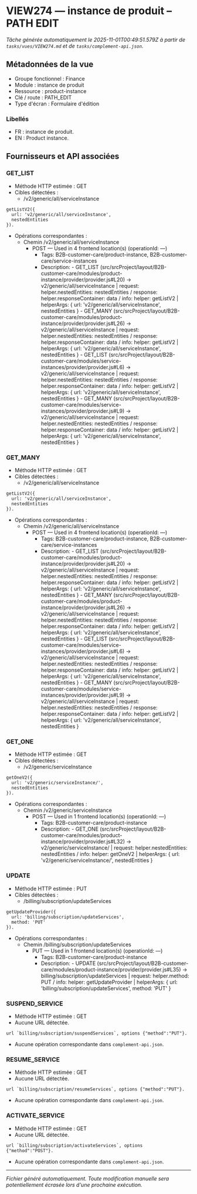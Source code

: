 # VIEW274 — instance de produit – PATH EDIT

_Tâche générée automatiquement le 2025-11-01T00:49:51.579Z à partir de `tasks/vues/VIEW274.md` et de `tasks/complement-api.json`._

## Métadonnées de la vue

- Groupe fonctionnel : Finance
- Module : instance de produit
- Ressource : product-instance
- Clé / route : PATH_EDIT
- Type d'écran : Formulaire d'édition

### Libellés
- FR : instance de produit.
- EN : Product instance.

## Fournisseurs et API associées

### GET_LIST

- Méthode HTTP estimée : GET
- Cibles détectées :
  - /v2/generic/all/serviceInstance

```text
getListV2({
  url: 'v2/generic/all/serviceInstance',
  nestedEntities
}).
```

- Opérations correspondantes :
  - Chemin /v2/generic/all/serviceInstance
    - POST — Used in 4 frontend location(s) (operationId: —)
      - Tags: B2B-customer-care/product-instance, B2B-customer-care/service-instances
      - Description: - GET_LIST (src/srcProject/layout/B2B-customer-care/modules/product-instance/provider/provider.js#L20) -> v2/generic/all/serviceInstance | request: helper.nestedEntities: nestedEntities / response: helper.responseContainer: data / info: helper: getListV2 | helperArgs: { url: 'v2/generic/all/serviceInstance', nestedEntities } - GET_MANY (src/srcProject/layout/B2B-customer-care/modules/product-instance/provider/provider.js#L26) -> v2/generic/all/serviceInstance | request: helper.nestedEntities: nestedEntities / response: helper.responseContainer: data / info: helper: getListV2 | helperArgs: { url: 'v2/generic/all/serviceInstance', nestedEntities } - GET_LIST (src/srcProject/layout/B2B-customer-care/modules/service-instances/provider/provider.js#L6) -> v2/generic/all/serviceInstance | request: helper.nestedEntities: nestedEntities / response: helper.responseContainer: data / info: helper: getListV2 | helperArgs: { url: 'v2/generic/all/serviceInstance', nestedEntities } - GET_MANY (src/srcProject/layout/B2B-customer-care/modules/service-instances/provider/provider.js#L9) -> v2/generic/all/serviceInstance | request: helper.nestedEntities: nestedEntities / response: helper.responseContainer: data / info: helper: getListV2 | helperArgs: { url: 'v2/generic/all/serviceInstance', nestedEntities }

### GET_MANY

- Méthode HTTP estimée : GET
- Cibles détectées :
  - /v2/generic/all/serviceInstance

```text
getListV2({
  url: 'v2/generic/all/serviceInstance',
  nestedEntities
}).
```

- Opérations correspondantes :
  - Chemin /v2/generic/all/serviceInstance
    - POST — Used in 4 frontend location(s) (operationId: —)
      - Tags: B2B-customer-care/product-instance, B2B-customer-care/service-instances
      - Description: - GET_LIST (src/srcProject/layout/B2B-customer-care/modules/product-instance/provider/provider.js#L20) -> v2/generic/all/serviceInstance | request: helper.nestedEntities: nestedEntities / response: helper.responseContainer: data / info: helper: getListV2 | helperArgs: { url: 'v2/generic/all/serviceInstance', nestedEntities } - GET_MANY (src/srcProject/layout/B2B-customer-care/modules/product-instance/provider/provider.js#L26) -> v2/generic/all/serviceInstance | request: helper.nestedEntities: nestedEntities / response: helper.responseContainer: data / info: helper: getListV2 | helperArgs: { url: 'v2/generic/all/serviceInstance', nestedEntities } - GET_LIST (src/srcProject/layout/B2B-customer-care/modules/service-instances/provider/provider.js#L6) -> v2/generic/all/serviceInstance | request: helper.nestedEntities: nestedEntities / response: helper.responseContainer: data / info: helper: getListV2 | helperArgs: { url: 'v2/generic/all/serviceInstance', nestedEntities } - GET_MANY (src/srcProject/layout/B2B-customer-care/modules/service-instances/provider/provider.js#L9) -> v2/generic/all/serviceInstance | request: helper.nestedEntities: nestedEntities / response: helper.responseContainer: data / info: helper: getListV2 | helperArgs: { url: 'v2/generic/all/serviceInstance', nestedEntities }

### GET_ONE

- Méthode HTTP estimée : GET
- Cibles détectées :
  - /v2/generic/serviceInstance

```text
getOneV2({
  url: 'v2/generic/serviceInstance/',
  nestedEntities
}).
```

- Opérations correspondantes :
  - Chemin /v2/generic/serviceInstance
    - POST — Used in 1 frontend location(s) (operationId: —)
      - Tags: B2B-customer-care/product-instance
      - Description: - GET_ONE (src/srcProject/layout/B2B-customer-care/modules/product-instance/provider/provider.js#L32) -> v2/generic/serviceInstance/ | request: helper.nestedEntities: nestedEntities / info: helper: getOneV2 | helperArgs: { url: 'v2/generic/serviceInstance/', nestedEntities }

### UPDATE

- Méthode HTTP estimée : PUT
- Cibles détectées :
  - /billing/subscription/updateServices

```text
getUpdateProvider({
  url: 'billing/subscription/updateServices',
  method: 'PUT'
}).
```

- Opérations correspondantes :
  - Chemin /billing/subscription/updateServices
    - PUT — Used in 1 frontend location(s) (operationId: —)
      - Tags: B2B-customer-care/product-instance
      - Description: - UPDATE (src/srcProject/layout/B2B-customer-care/modules/product-instance/provider/provider.js#L35) -> billing/subscription/updateServices | request: helper.method: PUT / info: helper: getUpdateProvider | helperArgs: { url: 'billing/subscription/updateServices', method: 'PUT' }

### SUSPEND_SERVICE

- Méthode HTTP estimée : GET
- Aucune URL détectée.

```text
url `billing/subscription/suspendServices`, options {"method":"PUT"}.
```

- Aucune opération correspondante dans `complement-api.json`.

### RESUME_SERVICE

- Méthode HTTP estimée : GET
- Aucune URL détectée.

```text
url `billing/subscription/resumeServices`, options {"method":"PUT"}.
```

- Aucune opération correspondante dans `complement-api.json`.

### ACTIVATE_SERVICE

- Méthode HTTP estimée : GET
- Aucune URL détectée.

```text
url `billing/subscription/activateServices`, options {"method":"POST"}.
```

- Aucune opération correspondante dans `complement-api.json`.

---

_Fichier généré automatiquement. Toute modification manuelle sera potentiellement écrasée lors d'une prochaine exécution._
